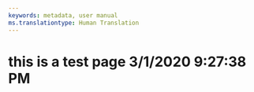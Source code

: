 ```yaml
---
keywords: metadata, user manual
ms.translationtype: Human Translation
---
```

# this is a test page 3/1/2020 9:27:38 PM